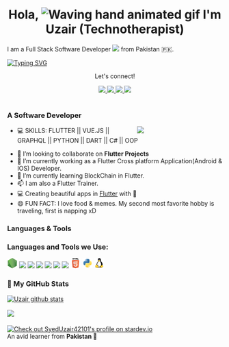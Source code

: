  <h1 align="center"> Hola, <img src="https://raw.githubusercontent.com/nixin72/nixin72/master/wave.gif" 
         alt="Waving hand animated gif"
         height="45"
         width="45" /> I'm Uzair (Technotherapist) </h1>
I am a Full Stack Software Developer <img src="https://media.giphy.com/media/WUlplcMpOCEmTGBtBW/giphy.gif" width="30"> from Pakistan 🇵🇰.

[![Typing SVG](https://readme-typing-svg.herokuapp.com?vCenter=true&width=500&lines=Full+Stack+Developer+with+1%2B+Years+Experience;Passionate+about+Making+Mobile+Applications;Passionate+about+Making+Web+Applications;Freelnancer;Open+sourse+contributer)](https://git.io/typing-svg)


<div align="center">
<p align="center">Let's connect!</p>

<a href="https://www.instagram.com/syed_uzair1113/">
    <img src="https://img.shields.io/badge/Instagram-E4405F?style=for-the-badge&logo=instagram&logoColor=white" />
</a>

<a href="https://www.linkedin.com/in/syed-uzair-hassan-503640246/">
    <img src="https://img.shields.io/badge/linkedin-%230077B5.svg?&style=for-the-badge&logo=linkedin&logoColor=white" />
</a>

<a href="https://www.facebook.com/profile.php?id=100012057458839">
    <img src="https://img.shields.io/badge/Facebook-1877F2?style=for-the-badge&logo=facebook&logoColor=white" />
</a>

<a href="https://dev.to/syeduzair42101">
    <img src="https://img.shields.io/badge/DEV_COMMUNITY-FE7A16?style=for-the-badge&logo=dev.to&logoColor=white" />
</a>
</div>
<br>


### A Software Developer
<picture> <img align="right" src="https://github.com/7oSkaaa/7oSkaaa/blob/main/Images/Right_Side.gif?raw=true" width = 200px></picture>

- 💻 SKILLS: FLUTTER || VUE.JS || GRAPHQL || PYTHON || DART || C# || OOP</p>
- 👯 I’m looking to collaborate on **Flutter Projects**
- 🔭 I’m currently working as a Flutter Cross platform Application(Android & IOS) Developer.
- 🌱 I’m currently learning BlockChain in Flutter.
- 📫 I am also a Flutter Trainer.
- 💻 Creating beautiful apps in [Flutter][flutter] with 💙
- 😄 FUN FACT: I love food & memes. My second most favorite hobby is traveling, first is napping xD
<!-- <p > <a href="https://github.com/ryo-ma/github-profile-trophy"><img src="https://github-profile-trophy.vercel.app/?username=SyedUzair42101" alt="SyedUzair42101" /></a> </p>
 -->

 ### Languages & Tools
 
 
<h3 align="left">Languages and Tools we Use:</h3>
<code><img width=24px src="https://raw.githubusercontent.com/github/explore/80688e429a7d4ef2fca1e82350fe8e3517d3494d/topics/nodejs/nodejs.png"></code>
<code><img width=24px src="https://raw.githubusercontent.com/github/explore/e65ef46ef3e7bc457c93622f6a89fe8d3fd131d5/topics/graphql/graphql.pn"></code>
<code><img width=24px src="https://www.vectorlogo.zone/logos/flutterio/flutterio-icon.svg"></code>
<code><img width=24px src="https://www.vectorlogo.zone/logos/dartlang/dartlang-icon.sv"></code>
<code><img width=24px src="https://www.vectorlogo.zone/logos/firebase/firebase-icon.svg"></code>
<code><img width=24px src="https://www.vectorlogo.zone/logos/git-scm/git-scm-icon.svg"></code>
<code><img width=24px src="https://www.vectorlogo.zone/logos/getpostman/getpostman-icon.svg"></code>
<code><img width=24px src="https://raw.githubusercontent.com/devicons/devicon/master/icons/html5/html5-original-wordmark.svg"></code>
<code><img width=24px src="https://raw.githubusercontent.com/devicons/devicon/master/icons/python/python-original.svg"></code>
<code><img width=24px src="https://raw.githubusercontent.com/devicons/devicon/master/icons/linux/linux-original.svg"></code>


### 📝 My GitHub Stats</summary>
[![Uzair github stats](https://github-readme-stats.vercel.app/api?username=SyedUzair42101&theme=gotham)](https://github.com/SyedUzair42101/github-readme-stats)
<br><br>
<img src = "https://github-readme-streak-stats.herokuapp.com/?user=SyedUzair42101&theme=solarized-dark&hide_border=true&date_format=M%20j%5B%2C%20Y%5D&line_height=25" width = 500>
<br>
<br>
<a href="https://stardev.io/developers/SyedUzair42101"><img alt="Check out SyedUzair42101&apos;s profile on stardev.io" src="https://stardev.io/developers/SyedUzair42101/badge/languages/locality.svg" /></a>
<br>
An avid learner from <b>Pakistan<b> 💚

[flutter]: https://flutter.dev
[linkedin]: https://www.linkedin.com/in/syed-uzair-hassan-503640246/
[instagram]: https://www.instagram.com/syed_uzair1113/
[facebook]: https://www.facebook.com/profile.php?id=100012057458839
 


